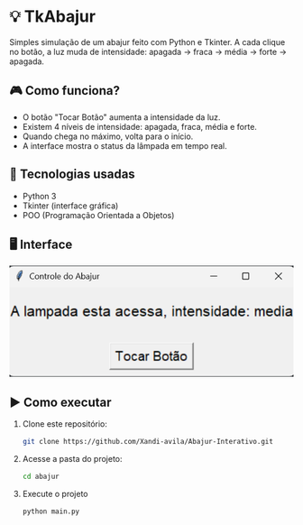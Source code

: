 # 💡 TkAbajur

Simples simulação de um abajur feito com Python e Tkinter. A cada clique no botão, a luz muda de intensidade: apagada → fraca → média → forte → apagada.

## 🎮 Como funciona?

- O botão "Tocar Botão" aumenta a intensidade da luz.
- Existem 4 níveis de intensidade: apagada, fraca, média e forte.
- Quando chega no máximo, volta para o início.
- A interface mostra o status da lâmpada em tempo real.

## 🧠 Tecnologias usadas

- Python 3
- Tkinter (interface gráfica)
- POO (Programação Orientada a Objetos)

 ## 🖥️ Interface

![Tela principal](imagens/tela_principal.png)

## ▶️ Como executar

1. Clone este repositório:
   ```bash
   git clone https://github.com/Xandi-avila/Abajur-Interativo.git

2. Acesse a pasta do projeto:
     ```bash
   cd abajur

3. Execute o projeto
   ```bash
   python main.py
